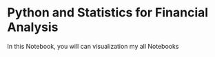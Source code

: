 # Python and Statistics for Financial Analysis
In this Notebook, you will can visualization my all Notebooks
